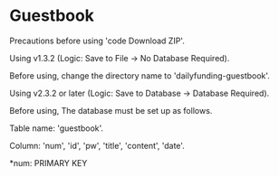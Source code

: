 # Guestbook

<p>Precautions before using 'code Download ZIP'.</p>
<div>
    <p>Using v1.3.2 (Logic: Save to File -> No Database Required).</p>
    <p>Before using, change the directory name to 'dailyfunding-guestbook'.</p>
</div>
<div>
    <p>Using v2.3.2 or later (Logic: Save to Database -> Database Required).</p>
    <p>Before using, The database must be set up as follows.</p>
    <p>
        <p>Table name: 'guestbook'.</p>
        <p>Column: 'num', 'id', 'pw', 'title', 'content', 'date'.</p>
        <p>*num: PRIMARY KEY</p>
    </p>
</div>
